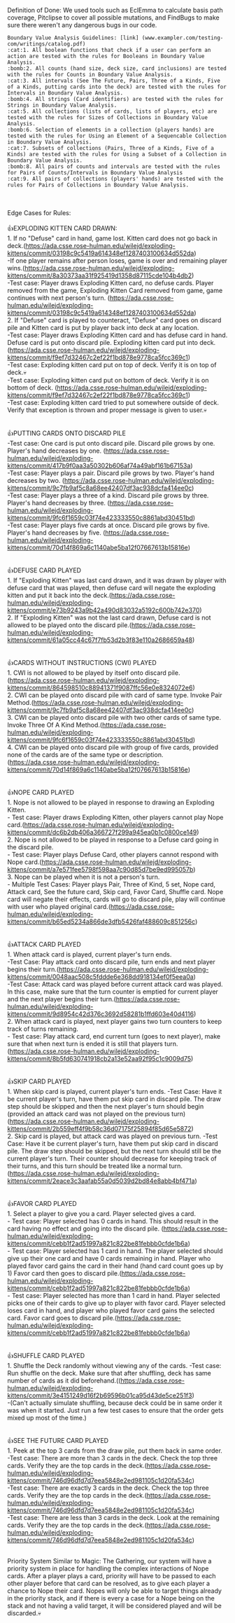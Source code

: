   Definition of Done:
    We used tools such as EclEmma to calculate basis path coverage, Pitclipse to cover all possible mutations, and FindBugs to make sure there weren't any dangerous bugs in our code.
  
    Boundary Value Analysis Guidelines: [link] (www.exampler.com/testing-com/writings/catalog.pdf)  
    :cat:1. All boolean functions that check if a user can perform an action are tested with the rules for Booleans in Boundary Value Analysis.  
    :bomb:2. All counts (hand size, deck size, card inclusions) are tested with the rules for Counts in Boundary Value Analysis.  
    :cat:3. All intervals (See The Future, Pairs, Three of a Kinds, Five of a Kinds, putting cards into the deck) are tested with the rules for Intervals in Boundary Value Analysis.  
    :bomb:4. All strings (Card identifiers) are tested with the rules for Strings in Boundary Value Analysis.  
    :cat:5. All collections (lists of cards, lists of players, etc) are tested with the rules for Sizes of Collections in Boundary Value Analysis.  
    :bomb:6. Selection of elements in a collection (players hands) are tested with the rules for Using an Element of a Sequencable Collection in Boundary Value Analysis.  
    :cat:7. Subsets of collections (Pairs, Three of a Kinds, Five of a Kinds) are tested with the rules for Using a Subset of a Collection in Boundary Value Analysis.  
    :bomb:8. All pairs of counts and intervals are tested with the rules for Pairs of Counts/Intervals in Boundary Value Analysis  
    :cat:9. All pairs of collections (players' hands) are tested with the rules for Pairs of Collections in Boundary Value Analysis.  
<br><br>Edge Cases for Rules:  
	<br>:+1:EXPLODING KITTEN CARD DRAWN:  
	    1. If no "Defuse" card in hand, game lost. Kitten card does not go back in deck.(https://ada.csse.rose-hulman.edu/wilejd/exploding-kittens/commit/03198c9c5419a614348ef1287403100634d552da)  
			-If one player remains after person loses, game is over and remaining player wins.(https://ada.csse.rose-hulman.edu/wilejd/exploding-kittens/commit/8a30373aa31f925419d1358d87115cde104b4db2)  
			-Test case: Player draws Exploding Kitten card, no defuse cards.
		    Player removed from the game, Exploding Kitten Card removed from game, game continues with next person's turn. (https://ada.csse.rose-hulman.edu/wilejd/exploding-kittens/commit/03198c9c5419a614348ef1287403100634d552da)  
	    2. If "Defuse" card is played to counteract, "Defuse" card goes on discard pile and 
		Kitten card is put by player back into deck at any location.   
			-Test case: Player draws Exploding Kitten card and has defuse card
			in hand. Defuse card is put onto discard pile. Exploding kitten card put into deck.  (https://ada.csse.rose-hulman.edu/wilejd/exploding-kittens/commit/f9ef7d32467c2ef22f1bd878e9778ca5fcc369c1)  
				-Test case: Exploding kitten card put on top of deck. Verify it is on top of deck.:skull:  
				-Test case: Exploding kitten card put on bottom of deck. Verify it is on bottom of deck.  (https://ada.csse.rose-hulman.edu/wilejd/exploding-kittens/commit/f9ef7d32467c2ef22f1bd878e9778ca5fcc369c1)  
				-Test case: Exploding kitten card tried to put somewhere outside of deck. Verify that 
				exception is thrown and proper message is given to user.:skull:  
    <br><br>:+1:PUTTING CARDS ONTO DISCARD PILE  
	-Test case: One card is put onto discard pile. Discard pile grows by one. Player's
	hand decreases by one. (https://ada.csse.rose-hulman.edu/wilejd/exploding-kittens/commit/417b9f0aa3a50302b606af74a49abf161b67153a)  
	-Test case: Player plays a pair. Discard pile grows by two. Player's hand decreases
	by two. (https://ada.csse.rose-hulman.edu/wilejd/exploding-kittens/commit/9c7fb9af5c8a68ee42407df3ac938dcfa414ee0c)  
	-Test case: Player plays a three of a kind. Discard pile grows by three. Player's
	hand decreases by three. (https://ada.csse.rose-hulman.edu/wilejd/exploding-kittens/commit/9fc6f1659c03f74e423333550c8861abd30451bd)  
	-Test case: Player plays five cards at once. Discard pile grows by five. Player's
	hand decreases by five. (https://ada.csse.rose-hulman.edu/wilejd/exploding-kittens/commit/70d14f869a6c1140abe5ba12f07667613b15816e)  
	<br><br>:+1:DEFUSE CARD PLAYED  
	    1. If "Exploding Kitten" was last card drawn, and it was drawn by player with defuse card
		that was played, then defuse card will negate the exploding kitten and put it back into the
		deck.(https://ada.csse.rose-hulman.edu/wilejd/exploding-kittens/commit/e73b9243a9b42a490d83032a5192c600b742e370)  
	    2. If "Exploding Kitten" was not the last card drawn, Defuse card is not allowed to be
		played onto the discard pile.(https://ada.csse.rose-hulman.edu/wilejd/exploding-kittens/commit/61a05cc44c67f7fb53d2b3f83e110a2686659a48)  
	<br><br>:+1:CARDS WITHOUT INSTRUCTIONS (CWI) PLAYED  
	    1. CWI is not allowed to be played by itself onto discard pile.(https://ada.csse.rose-hulman.edu/wilejd/exploding-kittens/commit/864598510c88941371f9087ffc56e0e8324072e6)   
	    2. CWI can be played onto discard pile with card of same type. Invoke Pair Method.(https://ada.csse.rose-hulman.edu/wilejd/exploding-kittens/commit/9c7fb9af5c8a68ee42407df3ac938dcfa414ee0c)  
	    3. CWI can be played onto discard pile with two other cards of same type. Invoke Three Of A Kind Method.(https://ada.csse.rose-hulman.edu/wilejd/exploding-kittens/commit/9fc6f1659c03f74e423333550c8861abd30451bd)  
	    4. CWI can be played onto discard pile with group of five cards, provided none of the cards are of the same type or description.(https://ada.csse.rose-hulman.edu/wilejd/exploding-kittens/commit/70d14f869a6c1140abe5ba12f07667613b15816e)  
	<br><br>:+1:NOPE CARD PLAYED  
	    1. Nope is not allowed to be played in response to drawing an Exploding Kitten.  
	    	- Test case: Player draws Exploding Kitten, other players cannot play Nope card.(https://ada.csse.rose-hulman.edu/wilejd/exploding-kittens/commit/dc6b2db406a366727f299a945ea0b1c0800ce149)  
	    2. Nope is not allowed to be played in response to a Defuse card going in the discard pile.  
		    - Test case: Player plays Defuse Card, other players cannot respond with Nope card.(https://ada.csse.rose-hulman.edu/wilejd/exploding-kittens/commit/a7e571fee5798f598aa7c90d85d7be9ed995057b)  
	    3. Nope can be played when it is not a person's turn.  
		    - Multiple Test Cases: Player plays Pair, Three of Kind, 5 set, Nope card,
		    Attack card, See the future card, Skip card, Favor Card, Shuffle card.
			Nope card will negate their effects, cards will go to discard pile, play will
			continue with user who played original card.(https://ada.csse.rose-hulman.edu/wilejd/exploding-kittens/commit/b65ed5234a866de3dfb5426faf488609c851256c)  
	<br><br>:+1:ATTACK CARD PLAYED  
	    1. When attack card is played, current player's turn ends.  
			-Test Case: Play attack card onto discard pile,
			turn ends and next player begins their turn.(https://ada.csse.rose-hulman.edu/wilejd/exploding-kittens/commit/0048aac508c5fddde6e368dd918134ef0f5eea0a)  
			-Test Case: Attack card was played before current attack card was
			played. In this case, make sure that the turn counter is emptied
			for current player and the next player begins their turn.(https://ada.csse.rose-hulman.edu/wilejd/exploding-kittens/commit/9d8954c42d376c3692d58281b1ffd603e40d4116)  
	    2. When attack card is played, next player gains two turn counters to keep
	    track of turns remaining.  
	    	- Test case: Play attack card, end current turn 
	    	(goes to next player), make sure that when
			next turn is ended it is still that players turn.(https://ada.csse.rose-hulman.edu/wilejd/exploding-kittens/commit/8b5fd630741918cb2a13e52aa92f95c1c9009d75)  
	<br><br>:+1:SKIP CARD PLAYED  
	    1. When skip card is played, current player's turn ends.
			-Test Case: Have it be current player's turn, have them put skip
			card in discard pile. The draw step should be skipped and then the
			next player's turn should begin (provided an attack card was not 
			played on the previous turn)(https://ada.csse.rose-hulman.edu/wilejd/exploding-kittens/commit/2b559eff4f9b58c36d07175f25894f85d65e5872)  
	    2. Skip card is played, but attack card was played on previous turn.
			-Test Case: Have it be current player's turn, have them put skip
			card in discard pile. The draw step should be skipped, but the next
			turn should still be the current player's turn. Their counter should
			decrease for keeping track of their turns, and this turn should be
			treated like a normal turn.(https://ada.csse.rose-hulman.edu/wilejd/exploding-kittens/commit/2eace3c3aafab55a0d5039d2bd84e8abb4bf471a)  
	<br><br>:+1:FAVOR CARD PLAYED  
	    1. Select a player to give you a card. Player selected gives a card.  
		    - Test case: Player selected has 0 cards in hand. This should
			result in the card having no effect and going into the discard
			pile.  (https://ada.csse.rose-hulman.edu/wilejd/exploding-kittens/commit/cebb1f2ad51997a821c822be81febbb0cfde1b6a)  
		    - Test case: Player selected has 1 card in hand. The player selected
			should give up their one card and have 0 cards remaining in hand.
			Player who played favor card gains the card in their hand (hand card count goes up by 1)
			Favor card then goes to discard pile.(https://ada.csse.rose-hulman.edu/wilejd/exploding-kittens/commit/cebb1f2ad51997a821c822be81febbb0cfde1b6a)  
		    - Test case: Player selected has more than 1 card in hand. Player
			selected picks one of their cards to give up to player with favor
			card. Player selected loses card in hand, and player who played
			favor card gains the selected card. Favor card goes to discard pile.(https://ada.csse.rose-hulman.edu/wilejd/exploding-kittens/commit/cebb1f2ad51997a821c822be81febbb0cfde1b6a)  
	<br><br>:+1:SHUFFLE CARD PLAYED  
	    1. Shuffle the Deck randomly without viewing any of the cards.
			-Test case: Run shuffle on the deck. Make sure that after shuffling,
			deck has same number of cards as it did beforehand.((https://ada.csse.rose-hulman.edu/wilejd/exploding-kittens/commit/3e4151249d16f2b69596b01ca95d43de5ce251f3)  
			-(Can't actually simulate shuffling, because deck could be in same
			order it was when it started. Just run a few test cases to ensure
			that the order gets mixed up most of the time.)  
	<br><br>:+1:SEE THE FUTURE CARD PLAYED  
	    1. Peek at the top 3 cards from the draw pile, put them back in same order.  
			-Test case: There are more than 3 cards in the deck. Check the top three cards.
                        Verify they are the top cards in the deck.(https://ada.csse.rose-hulman.edu/wilejd/exploding-kittens/commit/746d96dfd7d7eea5848e2ed981105c1d20fa534c)  
			-Test case: There are exactly 3 cards in the deck. Check the top three cards.
                        Verify they are the top cards in the deck.(https://ada.csse.rose-hulman.edu/wilejd/exploding-kittens/commit/746d96dfd7d7eea5848e2ed981105c1d20fa534c)  
			-Test case: There are less than 3 cards in the deck. Look at the remaining cards.
                        Verify they are the top cards in the deck.(https://ada.csse.rose-hulman.edu/wilejd/exploding-kittens/commit/746d96dfd7d7eea5848e2ed981105c1d20fa534c)  
			
<br>Priority System
    Similar to Magic: The Gathering, our system will have a priority system in place for
        handling the complex interactions of Nope cards. After a player plays a card, 
        priority will have to be passed to each other player before that card can be
        resolved, as to give each player a chance to Nope their card. Nopes will only be
        able to target things already in the priority stack, and if there is every a case
        for a Nope being on the stack and not having a valid target, it will be considered
        played and will be discarded.:skull:  

